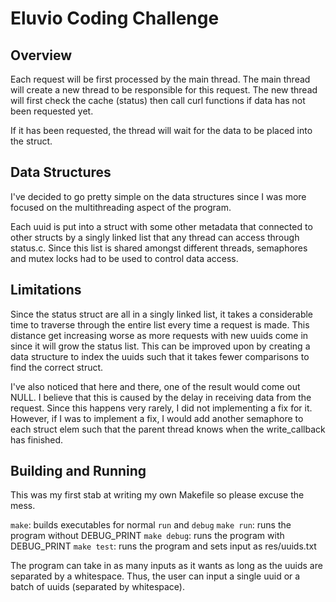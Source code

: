 # Eluvio Coding Challenge

## Overview

Each request will be first processed by the main thread. The main thread will create a new thread to be responsible for this request. The new thread will first check the cache (status) then call curl functions if data has not been requested yet.

If it has been requested, the thread will wait for the data to be placed into the struct.

## Data Structures

I've decided to go pretty simple on the data structures since I was more focused on the multithreading aspect of the program.

Each uuid is put into a struct with some other metadata that connected to other structs by a singly linked list that any thread can access through status.c. Since this list is shared amongst different threads, semaphores and mutex locks had to be used to control data access.

## Limitations
Since the status struct are all in a singly linked list, it takes a considerable time to traverse through the entire list every time a request is made. This distance get increasing worse as more requests with new uuids come in since it will grow the status list. This can be improved upon by creating a data structure to index the uuids such that it takes fewer comparisons to find the correct struct.

I've also noticed that here and there, one of the result would come out NULL. I believe that this is caused by the delay in receiving data from the request. Since this happens very rarely, I did not implementing a fix for it. However, if I was to implement a fix, I would add another semaphore to each struct elem such that the parent thread knows when the write_callback has finished.

## Building and Running
This was my first stab at writing my own Makefile so please excuse the mess.

`make`: builds executables for normal `run` and `debug`
`make run`: runs the program without DEBUG_PRINT
`make debug`: runs the program with DEBUG_PRINT
`make test`: runs the program and sets input as res/uuids.txt

The program can take in as many inputs as it wants as long as the uuids are separated by a whitespace. Thus, the user can input a single uuid or a batch of uuids (separated by whitespace).
